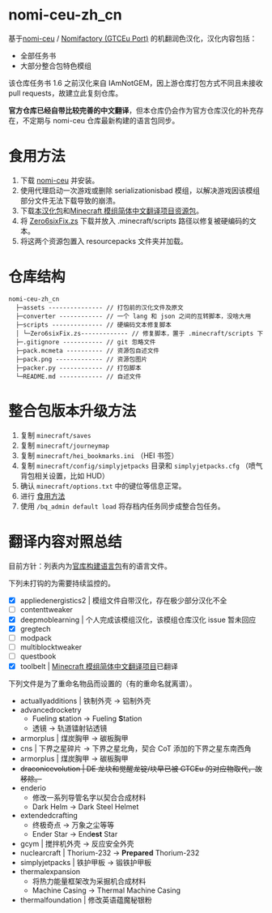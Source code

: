 # nomi-ceu-zh_cn

基于[nomi-ceu](https://github.com/Nomi-CEu/Nomi-CEu) / [Nomifactory (GTCEu Port)](https://www.curseforge.com/minecraft/modpacks/nomi-ceu) 的机翻润色汉化，汉化内容包括：

- 全部任务书
- 大部分整合包特色模组

该仓库任务书 1.6 之前汉化来自 IAmNotGEM，因上游仓库打包方式不同且未接收 pull requests，故建立此复刻仓库。

**官方仓库已经自带比较完善的中文翻译**，但本仓库仍会作为官方仓库汉化的补充存在，不定期与 nomi-ceu 仓库最新构建的语言包同步。

# 食用方法

1. 下载 [nomi-ceu](https://github.com/Nomi-CEu/Nomi-CEu/releases) 并安装。
2. 使用代理启动一次游戏或删除 serializationisbad 模组，以解决游戏因该模组部分文件无法下载导致的崩溃。
3. 下载[本汉化包](https://github.com/zero6six/nomi-ceu-zh_cn/releases)和[Minecraft 模组简体中文翻译项目资源包](https://cfpa.site/)。
4. 将 [Zero6sixFix.zs](https://github.com/zero6six/nomi-ceu-zh_cn/tree/master/scripts/Zero6sixFix.zs) 下载并放入 .minecraft/scripts 路径以修复被硬编码的文本。
5. 将这两个资源包置入 resourcepacks 文件夹并加载。 

# 仓库结构

```text
nomi-ceu-zh_cn
  ├─assets --------------- // 打包前的汉化文件及原文
  ├─converter ------------ // 一个 lang 和 json 之间的互转脚本，没啥大用
  ├─scripts -------------- // 硬编码文本修复脚本
  │ └─Zero6sixFix.zs------------- // 修复脚本，置于 .minecraft/scripts 下
  ├─.gitignore ----------- // git 忽略文件
  ├─pack.mcmeta ---------- // 资源包自述文件
  ├─pack.png ------------- // 资源包图片
  ├─packer.py ------------ // 打包脚本
  └─README.md ------------ // 自述文件
```

# 整合包版本升级方法

1. 复制 `minecraft/saves`
2. 复制 `minecraft/journeymap`
3. 复制 `minecraft/hei_bookmarks.ini` （HEI 书签）
4. 复制 `minecraft/config/simplyjetpacks` 目录和 `simplyjetpacks.cfg` （喷气背包相关设置，比如 HUD）
5. 确认 `minecraft/options.txt` 中的键位等信息正常。
6. 进行 [食用方法](#食用方法)
7. 使用 `/bq_admin default load` 将存档内任务同步成整合包任务。

# 翻译内容对照总结

目前方针：列表内为[官库构建语言包](https://nightly.link/Nomi-CEu/Nomi-CEu/workflows/testbuildpack/main)有的语言文件。

下列未打钩的为需要持续监控的。

- [x] appliedenergistics2 | 模组文件自带汉化，存在极少部分汉化不全
- [ ] contenttweaker
- [x] deepmoblearning | 个人完成该模组汉化，该模组仓库汉化 issue 暂未回应
- [x] gregtech
- [ ] modpack
- [ ] multiblocktweaker
- [ ] questbook
- [x] toolbelt | [Minecraft 模组简体中文翻译项目](https://cfpa.site/)已翻译

下列文件是为了重命名物品而设置的（有的重命名就离谱）。

- actuallyadditions | 铁制外壳 -> 铝制外壳
- advancedrocketry
    - Fueling **s**tation -> Fueling **S**tation
    - 透镜 -> 轨道镭射钻透镜
- armorplus | 煤炭胸甲 -> 碳板胸甲
- cns | 下界之星碎片 -> 下界之星北角，契合 CoT 添加的下界之星东南西角
- armorplus | 煤炭胸甲 -> 碳板胸甲
- ~~draconicevolution | DE 龙块和觉醒龙锭/块早已被 GTCEu 的对应物取代，故移除。~~
- enderio
     - 修改一系列导管名字以契合合成材料
     - Dark Helm -> Dark Steel Helmet
- extendedcrafting
     - 终极奇点 -> 万象之尘等等
     - Ender Star -> End**est** Star
- gcym | 搅拌机外壳 -> 反应安全外壳
- nuclearcraft | Thorium-232 -> **Prepared** Thorium-232
- simplyjetpacks | 铁护甲板 -> 锻铁护甲板
- thermalexpansion
     - 将热力能量框架改为采掘机合成材料
     - Machine Casing -> Thermal Machine Casing
- thermalfoundation | 修改英语蕴魔秘银粉
